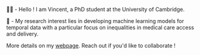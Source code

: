 👨‍💻 - Hello ! I am Vincent, a PhD student at the University of Cambridge.

🤔 - My research interest lies in developing machine learning models for temporal data with a particular focus on inequalities in medical care access and delivery.

More details on my [webpage](https://jeanselme.github.io/). Reach out if you'd like to collaborate !

<!--
**Jeanselme/Jeanselme** is a ✨ _special_ ✨ repository because its `README.md` (this file) appears on your GitHub profile.

Here are some ideas to get you started:

- 🔭 I’m currently working on ...
- 🌱 I’m currently learning ...
- 👯 I’m looking to collaborate on ...
- 🤔 I’m looking for help with ...
- 💬 Ask me about ...
- 📫 How to reach me: ...
- 😄 Pronouns: ...
- ⚡ Fun fact: ...
-->
